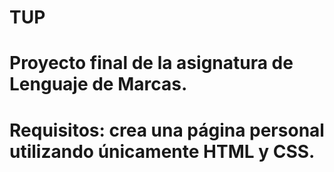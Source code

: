 # TUP

# Proyecto final de la asignatura de Lenguaje de Marcas.
# Requisitos: crea una página personal utilizando únicamente HTML y CSS.
